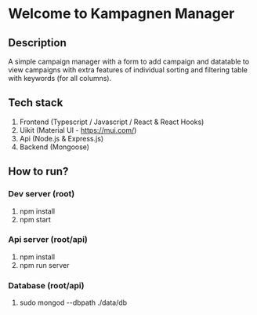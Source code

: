 # Welcome to Kampagnen Manager

## Description

A simple campaign manager with a form to add campaign and datatable to view campaigns with extra features of individual sorting and filtering table with keywords (for all columns).

## Tech stack

1. Frontend (Typescript / Javascript / React & React Hooks)
2. Uikit (Material UI - https://mui.com/)
3. Api (Node.js & Express.js)
4. Backend (Mongoose)

## How to run?

### Dev server (root)

1. npm install
2. npm start

### Api server (root/api)

1. npm install
2. npm run server

### Database (root/api)

1. sudo mongod --dbpath ./data/db

